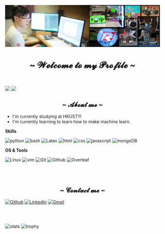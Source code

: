 <div {width:300px;} align="center" >
<img src="images/propic.jpg">
</div>
<body>
<h1 align="center">~ 𝓦𝓮𝓵𝓬𝓸𝓶𝓮 𝓽𝓸 𝓶𝔂 𝓟𝓻𝓸𝓯𝓲𝓵𝓮 ~</h1>
<br>

![](https://komarev.com/ghpvc/?username=LoginLEE&style=flat-square&label=Views)
![](https://badges.pufler.dev/visits/LoginLEE/LoginLEE?color=black&logo=github&style=flat-square)

<div>
<h2 align="center">  ~ 𝓐𝓫𝓸𝓾𝓽 𝓶𝓮 ~  </h2>

<p>

</div>

- I'm currently studying at HKUST!!!
- I'm currently learning to learn how to make machine learn.


<summary><b>Skills</b></summary>

![python](https://img.shields.io/badge/python-★★★-lightgrey?labelColor=3776AB&logo=Python&style=for-the-badge&logoColor=white)
![bash](https://img.shields.io/badge/bash-★★★-lightgrey?labelColor=4EAA25&logo=GNU-Bash&style=for-the-badge&logoColor=white)
![Latex](https://img.shields.io/badge/Latex-★★☆-lightgrey?labelColor=008080&logo=LaTeX&style=for-the-badge&logoColor=white)
![html](https://img.shields.io/badge/html-★☆☆-lightgrey?labelColor=E34F26&logo=HTML5&style=for-the-badge&logoColor=white)
![css](https://img.shields.io/badge/css-★☆☆-lightgrey?labelColor=1572B6&logo=CSS3&style=for-the-badge&logoColor=white)
![javascript](https://img.shields.io/badge/javascript-★☆☆-lightgrey?labelColor=F7DF1E&logo=JavaScript&style=for-the-badge&logoColor=black)
![mongoDB](https://img.shields.io/badge/MongoDB-★☆☆-lightgrey?labelColor=47A248&logo=MongoDB&style=for-the-badge&logoColor=white)

<summary><b>OS & Tools</b></summary>

![Linux](https://img.shields.io/badge/-Linux-FCC624?logo=Linux&style=for-the-badge&logoColor=black)
![vim](https://img.shields.io/badge/-vim-019733?logo=Vim&style=for-the-badge&logoColor=white)
![Git](https://img.shields.io/badge/-Git-F05032?logo=Git&style=for-the-badge&logoColor=white)
![Github](https://img.shields.io/badge/-Github-181717?logo=Github&style=for-the-badge&logoColor=white)
![Overleaf](https://img.shields.io/badge/-Overleaf-47A141?logo=Overleaf&style=for-the-badge&logoColor=white)

</details>

<br>
<br>
<div>
<h2 align="center"> ~ 𝓒𝓸𝓷𝓽𝓪𝓬𝓽 𝓶𝓮 ~ </h2>


[![Github](https://img.shields.io/badge/-Github-181717?style=for-the-badge&logo=Github&logoColor=white)](https://github.com/LoginLEE)
[![LinkedIn](https://img.shields.io/badge/-LinkedIn-0077B5?style=for-the-badge&logo=LinkedIn&logoColor=white)](https://www.linkedin.com/in/edmund-lee-9015331a5/)
[![Gmail](https://img.shields.io/badge/-Outlook-FFFFFF?style=for-the-badge&logo=MicrosoftOutlook&logoColor=blue)](mailto:lyleeaf@connect.ust.hk)

<br>
<br>

![stats](https://github-readme-stats.vercel.app/api?username=LoginLEE&show_icons=true&count_private=true&title_color=f7d745&text_color=b2d76c&icon_color=6562af&bg_color=00000000&hide=bg-color&hide_border=true)
![trophy](https://github-profile-trophy.vercel.app/?username=LoginLEE&theme=juicyfresh&no-bg=true&no-frame=true&column=4&")

<!--
![mpa](https://github-readme-stats.vercel.app/api/pin/?username=mobidic&repo=mpa&show_owner=true&title_color=f7d745&text_color=b2d76c&icon_color=6562af&bg_color=00000000&hide=bg-color&hide_border=true)
![miams](https://github-readme-stats.vercel.app/api/pin/?username=bialimed&repo=miams&show_owner=true&title_color=f7d745&text_color=b2d76c&icon_color=6562af&bg_color=00000000&hide=bg-color&hide_border=true)

![mobidl](https://github-readme-stats.vercel.app/api/pin/?username=mobidic&repo=mobidl&show_owner=true&title_color=f7d745&text_color=b2d76c&icon_color=6562af&bg_color=00000000&hide=bg-color&hide_border=true)
![mobidlTasks](https://github-readme-stats.vercel.app/api/pin/?username=mobidl&repo=tasks&show_owner=true&title_color=f7d745&text_color=b2d76c&icon_color=6562af&bg_color=00000000&hide=bg-color&hide_border=true)
-->





